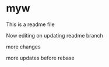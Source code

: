 # myw

This is a readme file

Now editing on updating readme branch

more changes

more updates before rebase
